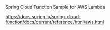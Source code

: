 Spring Cloud Function Sample for AWS Lambda

https://docs.spring.io/spring-cloud-function/docs/current/reference/html/aws.html
